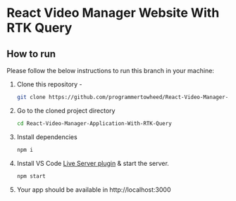 # React Video Manager Website With RTK Query

<!-- HOW TO RUN -->

## How to run

Please follow the below instructions to run this branch in your machine:

1. Clone this repository -
    ```sh
    git clone https://github.com/programmertowheed/React-Video-Manager-Application-With-RTK-Query.git
    ```
2. Go to the cloned project directory
    ```sh
    cd React-Video-Manager-Application-With-RTK-Query
    ```
3. Install dependencies
    ```sh
    npm i
    ```
4. Install VS Code [Live Server plugin](https://marketplace.visualstudio.com/items?itemName=ritwickdey.LiveServer) & start the server.
    ```sh
    npm start
    ```
5. Your app should be available in http://localhost:3000

